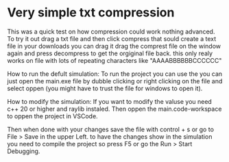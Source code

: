 # Very simple txt compression 
This was a quick test on how compression could work nothing advanced.
To try it out drag a txt file and then click compress that sould create a text file in your downloads you can drag it drag the comprest file on the window again and press decompress to get the orgiginal file back.
this only realy works on file with lots of repeating characters like "AAAABBBBBBCCCCCC"

How to run the defult simulation: To run the project you can use the you can just open the main.exe file by dubble clicking or right clicking on the file and select oppen (you might have to trust the file for windows to open it).

How to modify the simulation: If you want to modify the valuse you need c++ 20 or higher and raylib instaled. Then oppen the main.code-workspace to oppen the project in VSCode.

Then when done with your changes save the file with control + s or go to File > Save in the upper Left. to have the changes show in the simulation you need to compile the project so press F5 or go the Run > Start Debugging.
